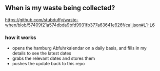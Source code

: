 ## When is my waste being collected?
  https://github.com/stubduffy/waste-when/blob/57409f21a574dbda9bfd9931fb377a63641e926f/cal.json#L1-L6
  
  ### how it works
  - opens the hamburg Abfuhrkalendar on a daily basis, and fills in my details to see the latest dates
  - grabs the relevant dates and stores them
  - pushes the update back to this repo
  
